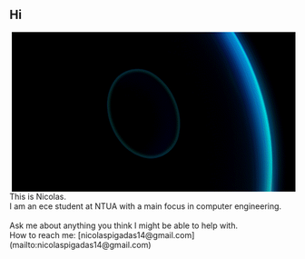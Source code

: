 ## Hi  
<p><img align="right" alt="gif" src="https://github.com/NIcolasp14/NIcolasp14/blob/main/giphy.gif" /></p> 
This is Nicolas. <br />
I am an ece student at NTUA with a main focus in computer engineering.  <br />
<br />
Ask me about anything you think I might be able to help with. <br />
How to reach me: [nicolaspigadas14@gmail.com](mailto:nicolaspigadas14@gmail.com)

<!--
**NIcolasp14/NIcolasp14** is a ✨ _special_ ✨ repository because its `README.md` (this file) appears on your GitHub profile.

Here are some ideas to get you started:

- 🔭 I’m currently working on ...
- 🌱 I’m currently learning ...
- 👯 I’m looking to collaborate on ...
- 🤔 I’m looking for help with ...
- 💬 Ask me about ...
- 📫 How to reach me: ...
- 😄 Pronouns: ...
- ⚡ Fun fact: ...
-->

